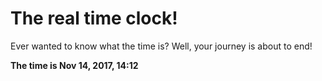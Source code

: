 # The real time clock!

Ever wanted to know what the time is? Well, your journey is about to end!

**The time is Nov 14, 2017, 14:12**